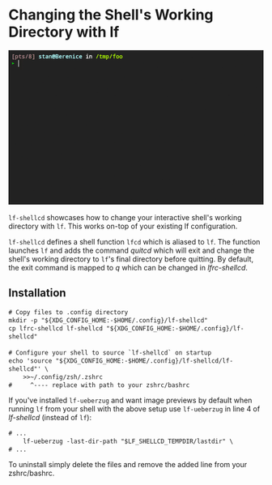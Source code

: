 # Changing the Shell's Working Directory with **lf**

![](demo.gif)

`lf-shellcd` showcases how to change your interactive shell's working directory with `lf`. This works on-top of your existing lf configuration.

`lf-shellcd` defines a shell function `lfcd` which is aliased to `lf`. The function launches `lf` and adds the command *quitcd* which will exit and change the shell's working directory to `lf`'s final directory before quitting. By default, the exit command is mapped to *q* which can be changed in *lfrc-shellcd*.

## Installation

```
# Copy files to .config directory
mkdir -p "${XDG_CONFIG_HOME:-$HOME/.config}/lf-shellcd"
cp lfrc-shellcd lf-shellcd "${XDG_CONFIG_HOME:-$HOME/.config}/lf-shellcd"

# Configure your shell to source `lf-shellcd` on startup
echo 'source "${XDG_CONFIG_HOME:-$HOME/.config}/lf-shellcd/lf-shellcd"' \
    >>~/.config/zsh/.zshrc
#     ^---- replace with path to your zshrc/bashrc
```

If you've installed `lf-ueberzug` and want image previews by default when running `lf` from your shell with the above setup use `lf-ueberzug` in line 4 of *lf-shellcd* (instead of `lf`):

```
# ...
	lf-ueberzug -last-dir-path "$LF_SHELLCD_TEMPDIR/lastdir" \
# ...
```

To uninstall simply delete the files and remove the added line from your zshrc/bashrc.
